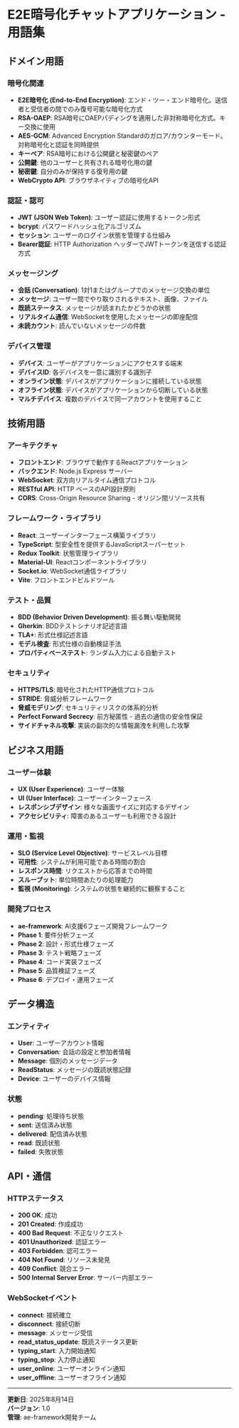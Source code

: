 # E2E暗号化チャットアプリケーション - 用語集

## ドメイン用語

### 暗号化関連
- **E2E暗号化 (End-to-End Encryption)**: エンド・ツー・エンド暗号化。送信者と受信者の間でのみ復号可能な暗号化方式
- **RSA-OAEP**: RSA暗号にOAEPパディングを適用した非対称暗号化方式。キー交換に使用
- **AES-GCM**: Advanced Encryption Standardのガロア/カウンターモード。対称暗号化と認証を同時提供
- **キーペア**: RSA暗号における公開鍵と秘密鍵のペア
- **公開鍵**: 他のユーザーと共有される暗号化用の鍵
- **秘密鍵**: 自分のみが保持する復号用の鍵
- **WebCrypto API**: ブラウザネイティブの暗号化API

### 認証・認可
- **JWT (JSON Web Token)**: ユーザー認証に使用するトークン形式
- **bcrypt**: パスワードハッシュ化アルゴリズム
- **セッション**: ユーザーのログイン状態を管理する仕組み
- **Bearer認証**: HTTP Authorization ヘッダーでJWTトークンを送信する認証方式

### メッセージング
- **会話 (Conversation)**: 1対1またはグループでのメッセージ交換の単位
- **メッセージ**: ユーザー間でやり取りされるテキスト、画像、ファイル
- **既読ステータス**: メッセージが読まれたかどうかの状態
- **リアルタイム通信**: WebSocketを使用したメッセージの即座配信
- **未読カウント**: 読んでいないメッセージの件数

### デバイス管理
- **デバイス**: ユーザーがアプリケーションにアクセスする端末
- **デバイスID**: 各デバイスを一意に識別する識別子
- **オンライン状態**: デバイスがアプリケーションに接続している状態
- **オフライン状態**: デバイスがアプリケーションから切断している状態
- **マルチデバイス**: 複数のデバイスで同一アカウントを使用すること

## 技術用語

### アーキテクチャ
- **フロントエンド**: ブラウザで動作するReactアプリケーション
- **バックエンド**: Node.js Express サーバー
- **WebSocket**: 双方向リアルタイム通信プロトコル
- **RESTful API**: HTTP ベースのAPI設計原則
- **CORS**: Cross-Origin Resource Sharing - オリジン間リソース共有

### フレームワーク・ライブラリ
- **React**: ユーザーインターフェース構築ライブラリ
- **TypeScript**: 型安全性を提供するJavaScriptスーパーセット
- **Redux Toolkit**: 状態管理ライブラリ
- **Material-UI**: Reactコンポーネントライブラリ
- **Socket.io**: WebSocket通信ライブラリ
- **Vite**: フロントエンドビルドツール

### テスト・品質
- **BDD (Behavior Driven Development)**: 振る舞い駆動開発
- **Gherkin**: BDDテストシナリオ記述言語
- **TLA+**: 形式仕様記述言語
- **モデル検査**: 形式仕様の自動検証手法
- **プロパティベーステスト**: ランダム入力による自動テスト

### セキュリティ
- **HTTPS/TLS**: 暗号化されたHTTP通信プロトコル
- **STRIDE**: 脅威分析フレームワーク
- **脅威モデリング**: セキュリティリスクの体系的分析
- **Perfect Forward Secrecy**: 前方秘匿性 - 過去の通信の安全性保証
- **サイドチャネル攻撃**: 実装の副次的な情報漏洩を利用した攻撃

## ビジネス用語

### ユーザー体験
- **UX (User Experience)**: ユーザー体験
- **UI (User Interface)**: ユーザーインターフェース
- **レスポンシブデザイン**: 様々な画面サイズに対応するデザイン
- **アクセシビリティ**: 障害のあるユーザーも利用できる設計

### 運用・監視
- **SLO (Service Level Objective)**: サービスレベル目標
- **可用性**: システムが利用可能である時間の割合
- **レスポンス時間**: リクエストから応答までの時間
- **スループット**: 単位時間あたりの処理能力
- **監視 (Monitoring)**: システムの状態を継続的に観察すること

### 開発プロセス
- **ae-framework**: AI支援6フェーズ開発フレームワーク
- **Phase 1**: 要件分析フェーズ
- **Phase 2**: 設計・形式仕様フェーズ  
- **Phase 3**: テスト戦略フェーズ
- **Phase 4**: コード実装フェーズ
- **Phase 5**: 品質検証フェーズ
- **Phase 6**: デプロイ・運用フェーズ

## データ構造

### エンティティ
- **User**: ユーザーアカウント情報
- **Conversation**: 会話の設定と参加者情報
- **Message**: 個別のメッセージデータ
- **ReadStatus**: メッセージの既読状態記録
- **Device**: ユーザーのデバイス情報

### 状態
- **pending**: 処理待ち状態
- **sent**: 送信済み状態
- **delivered**: 配信済み状態
- **read**: 既読状態
- **failed**: 失敗状態

## API・通信

### HTTPステータス
- **200 OK**: 成功
- **201 Created**: 作成成功
- **400 Bad Request**: 不正なリクエスト
- **401 Unauthorized**: 認証エラー
- **403 Forbidden**: 認可エラー
- **404 Not Found**: リソース未発見
- **409 Conflict**: 競合エラー
- **500 Internal Server Error**: サーバー内部エラー

### WebSocketイベント
- **connect**: 接続確立
- **disconnect**: 接続切断
- **message**: メッセージ受信
- **read_status_update**: 既読ステータス更新
- **typing_start**: 入力開始通知
- **typing_stop**: 入力停止通知
- **user_online**: ユーザーオンライン通知
- **user_offline**: ユーザーオフライン通知

---

**更新日**: 2025年8月14日  
**バージョン**: 1.0  
**管理**: ae-framework開発チーム